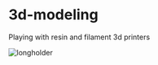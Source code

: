 # 3d-modeling
Playing with resin and filament 3d printers

![longholder](https://github.com/pabloslash/3d-modeling/assets/5653970/14738997-ffd5-4948-bded-81c1c022e35d.png)
